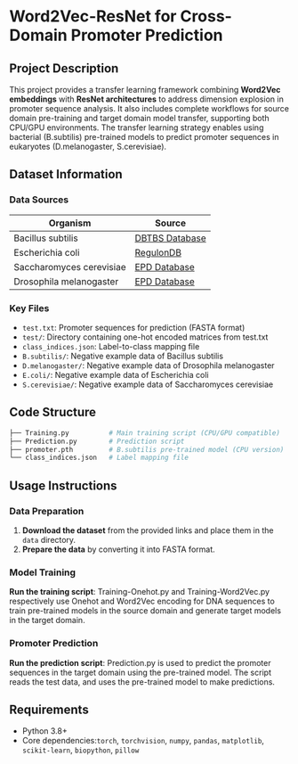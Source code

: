 # Word2Vec-ResNet for Cross-Domain Promoter Prediction

## Project Description
This project provides a transfer learning framework combining **Word2Vec embeddings** with **ResNet architectures** to address dimension explosion in promoter sequence analysis. It also includes complete workflows for source domain pre-training and target domain model transfer, supporting both CPU/GPU environments. The transfer learning strategy enables using bacterial (B.subtilis) pre-trained models to predict promoter sequences in eukaryotes (D.melanogaster, S.cerevisiae).

## Dataset Information
### Data Sources
| Organism               | Source                                  |
|------------------------|-----------------------------------------|
| Bacillus subtilis      | [DBTBS Database](http://dbtbs.hgc.jp/)  |
| Escherichia coli       | [RegulonDB](http://regulondb.ccg.unam.mx/) |
| Saccharomyces cerevisiae | [EPD Database](https://epd.epfl.ch/)  |
| Drosophila melanogaster | [EPD Database](https://epd.epfl.ch/)  |

### Key Files
- `test.txt`: Promoter sequences for prediction (FASTA format)
- `test/`: Directory containing one-hot encoded matrices from test.txt
- `class_indices.json`: Label-to-class mapping file
- `B.subtilis/`: Negative example data of Bacillus subtilis
- `D.melanogaster/`: Negative example data of Drosophila melanogaster
- `E.coli/`: Negative example data of Escherichia coli
- `S.cerevisiae/`: Negative example data of Saccharomyces cerevisiae

## Code Structure
```bash
├── Training.py          # Main training script (CPU/GPU compatible)
├── Prediction.py        # Prediction script
├── promoter.pth         # B.subtilis pre-trained model (CPU version)
└── class_indices.json   # Label mapping file
```

## Usage Instructions
### Data Preparation
1. **Download the dataset** from the provided links and place them in the `data` directory.
2. **Prepare the data** by converting it into FASTA format.

### Model Training
**Run the training script**: Training-Onehot.py and Training-Word2Vec.py respectively use Onehot and Word2Vec encoding for DNA sequences to train pre-trained models in the source domain and generate target models in the target domain.

### Promoter Prediction
**Run the prediction script**: Prediction.py is used to predict the promoter sequences in the target domain using the pre-trained model. The script reads the test data, and uses the pre-trained model to make predictions.

## Requirements
- Python 3.8+
- Core dependencies:`torch`, `torchvision`, `numpy`, `pandas`, `matplotlib`, `scikit-learn`, `biopython`, `pillow`
